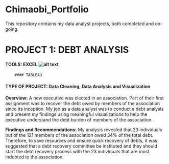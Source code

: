 # Chimaobi_Portfolio
This repository contains my data analyst projects, both completed and on-going.

# PROJECT 1: DEBT ANALYSIS
#### TOOLS: EXCEL   ![alt text](https://github.com/ChimaobiOgbonna/Chimaobi_Portfolio/blob/main/Microsoft_Excel_2013-2019_logo.svg.png?raw=true)
        #### TABLEAU
#### TYPE OF PROJECT: Data Cleaning, Data Analysis and Visualization

__Overview:__
A new executive was elected in an association. Part of their first assignment was to recover the debt owed by members of the association since its inception.
My job as a data analyst was to conduct a debt analysis and present my findings using meaningful visualizations to help the executive understand the debt burden of members of the association. 

**Findings and Recommendations:**
My analysis revealed that 23 individuals out of the 121 members of the association owed 34% of the total debt. Therefore, to save resources and ensure quick recovery of debts, it was suggested that a debt recovery committee be instituted and they should start the debt recovery process with the 23 individuals that are most indebted to the association. 

